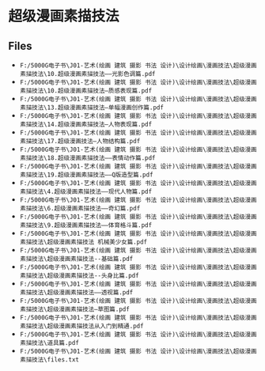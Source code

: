 # 超级漫画素描技法

## Files

- `F:/5000G电子书\J01-艺术(绘画 建筑 摄影 书法 设计)\设计绘画\漫画技法\超级漫画素描技法\10.超级漫画素描技法——光影色调篇.pdf`
- `F:/5000G电子书\J01-艺术(绘画 建筑 摄影 书法 设计)\设计绘画\漫画技法\超级漫画素描技法\10.超级漫画素描技法—质感表现篇.pdf`
- `F:/5000G电子书\J01-艺术(绘画 建筑 摄影 书法 设计)\设计绘画\漫画技法\超级漫画素描技法\13.超级漫画素描技法—单幅漫画创作篇.pdf`
- `F:/5000G电子书\J01-艺术(绘画 建筑 摄影 书法 设计)\设计绘画\漫画技法\超级漫画素描技法\14.超级漫画素描技法—人物表现篇.pdf`
- `F:/5000G电子书\J01-艺术(绘画 建筑 摄影 书法 设计)\设计绘画\漫画技法\超级漫画素描技法\17.超级漫画技法—人物结构篇.pdf`
- `F:/5000G电子书\J01-艺术(绘画 建筑 摄影 书法 设计)\设计绘画\漫画技法\超级漫画素描技法\18.超级漫画素描技法——表情动作篇.pdf`
- `F:/5000G电子书\J01-艺术(绘画 建筑 摄影 书法 设计)\设计绘画\漫画技法\超级漫画素描技法\19.超级漫画素描技法——Q版造型篇.pdf`
- `F:/5000G电子书\J01-艺术(绘画 建筑 摄影 书法 设计)\设计绘画\漫画技法\超级漫画素描技法\4.超级漫画素描技法——现代人物篇.pdf`
- `F:/5000G电子书\J01-艺术(绘画 建筑 摄影 书法 设计)\设计绘画\漫画技法\超级漫画素描技法\6.超级漫画素描技法——奇幻篇.pdf`
- `F:/5000G电子书\J01-艺术(绘画 建筑 摄影 书法 设计)\设计绘画\漫画技法\超级漫画素描技法\9.超级漫画素描技法——体育格斗篇.pdf`
- `F:/5000G电子书\J01-艺术(绘画 建筑 摄影 书法 设计)\设计绘画\漫画技法\超级漫画素描技法\超级漫画素描技法 机械美少女篇.pdf`
- `F:/5000G电子书\J01-艺术(绘画 建筑 摄影 书法 设计)\设计绘画\漫画技法\超级漫画素描技法\超级漫画素描技法--基础篇.pdf`
- `F:/5000G电子书\J01-艺术(绘画 建筑 摄影 书法 设计)\设计绘画\漫画技法\超级漫画素描技法\超级漫画素描技法--头身比篇.pdf`
- `F:/5000G电子书\J01-艺术(绘画 建筑 摄影 书法 设计)\设计绘画\漫画技法\超级漫画素描技法\超级漫画素描技法——透视篇.pdf`
- `F:/5000G电子书\J01-艺术(绘画 建筑 摄影 书法 设计)\设计绘画\漫画技法\超级漫画素描技法\超级漫画素描技法—草图篇.pdf`
- `F:/5000G电子书\J01-艺术(绘画 建筑 摄影 书法 设计)\设计绘画\漫画技法\超级漫画素描技法\超级漫画素描技法从入门到精通.pdf`
- `F:/5000G电子书\J01-艺术(绘画 建筑 摄影 书法 设计)\设计绘画\漫画技法\超级漫画素描技法\道具篇.pdf`
- `F:/5000G电子书\J01-艺术(绘画 建筑 摄影 书法 设计)\设计绘画\漫画技法\超级漫画素描技法\files.txt`

